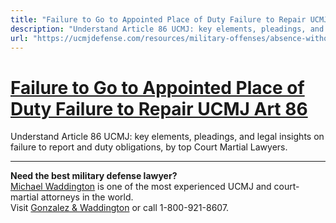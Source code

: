 ```yaml
---
title: "Failure to Go to Appointed Place of Duty Failure to Repair UCMJ Art 86"
description: "Understand Article 86 UCMJ: key elements, pleadings, and legal insights on failure to report and duty obligations, by top Court Martial Lawyers."
url: "https://ucmjdefense.com/resources/military-offenses/absence-without-leave-ucmj-art-86/failure-to-go-to-appointed-place-of-duty-failure-to-repair-ucmj-art-861.html"
---
```


# [Failure to Go to Appointed Place of Duty Failure to Repair UCMJ Art 86](https://ucmjdefense.com/resources/military-offenses/absence-without-leave-ucmj-art-86/failure-to-go-to-appointed-place-of-duty-failure-to-repair-ucmj-art-861.html)

Understand Article 86 UCMJ: key elements, pleadings, and legal insights on failure to report and duty obligations, by top Court Martial Lawyers.

---

**Need the best military defense lawyer?**  
[Michael Waddington](https://ucmjdefense.com/attorneys/michael-stewart-waddington-partner.html) is one of the most experienced UCMJ and court-martial attorneys in the world.  
Visit [Gonzalez & Waddington](https://ucmjdefense.com) or call 1-800-921-8607.
